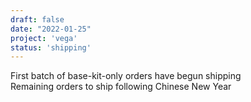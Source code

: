 ```yaml
---
draft: false
date: "2022-01-25"
project: 'vega'
status: 'shipping'
---
```


First batch of base-kit-only orders have begun shipping  
Remaining orders to ship following Chinese New Year